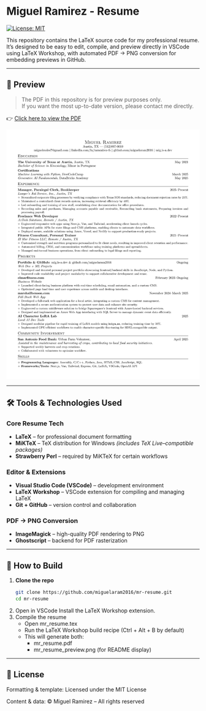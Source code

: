 # Miguel Ramirez - Resume

[![License: MIT](https://img.shields.io/badge/License-MIT-yellow.svg)](LICENSE)

This repository contains the LaTeX source code for my professional resume.
It’s designed to be easy to edit, compile, and preview directly in VSCode using LaTeX Workshop, with automated PDF → PNG conversion for embedding previews in GitHub.

---

## 📄 Preview
> The PDF in this repository is for preview purposes only.  
> If you want the most up-to-date version, please contact me directly.

👉 [Click here to view the PDF](https://github.com/miguelaram2016/mr-resume/blob/master/mr_resume.pdf)

[![Resume Preview](mr_resume_preview.png)](https://github.com/miguelaram2016/mr-resume/blob/master/mr_resume.pdf)

---

## 🛠️ Tools & Technologies Used

### Core Resume Tech
- **LaTeX** – for professional document formatting
- **MiKTeX** – TeX distribution for Windows *(includes TeX Live–compatible packages)*
- **Strawberry Perl** – required by MiKTeX for certain workflows

### Editor & Extensions
- **Visual Studio Code (VSCode)** – development environment
- **LaTeX Workshop** – VSCode extension for compiling and managing LaTeX
- **Git + GitHub** – version control and collaboration

### PDF → PNG Conversion
- **ImageMagick** – high-quality PDF rendering to PNG
- **Ghostscript** – backend for PDF rasterization

---

## 🚀 How to Build
1. **Clone the repo**
   ```bash
   git clone https://github.com/miguelaram2016/mr-resume.git
   cd mr-resume
2. Open in VSCode
    Install the LaTeX Workshop extension.
3. Compile the resume
    - Open mr_resume.tex
    - Run the LaTeX Workshop build recipe (Ctrl + Alt + B by default)
    - This will generate both:
        - mr_resume.pdf
        - mr_resume_preview.png (for README display)
   
---

## 🪪 License
Formatting & template: Licensed under the MIT License

Content & data: © Miguel Ramirez – All rights reserved